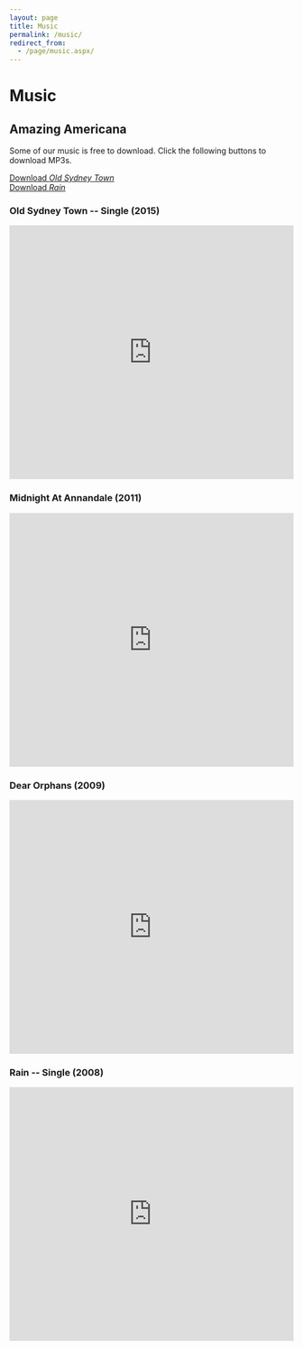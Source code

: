```yaml
---
layout: page
title: Music
permalink: /music/
redirect_from:
  - /page/music.aspx/
---
```

# Music

## Amazing Americana

Some of our music is free to download. Click the following buttons to download MP3s.

<p class="text-center">
  <a href="https://api.soundcloud.com/tracks/175605572/download?client_id=2e67448a38d9ec5882f25bc34f16bd26" class="button radius">Download <em>Old Sydney Town</em></a><br>
  <a href="https://api.soundcloud.com/tracks/169556761/download?client_id=2e67448a38d9ec5882f25bc34f16bd26" class="button radius">Download <em>Rain</em></a>
</p>

### Old Sydney Town -- Single (2015)

<iframe width="100%" height="450" scrolling="no" frameborder="no" src="https://w.soundcloud.com/player/?url=https%3A//api.soundcloud.com/tracks/175605572&amp;auto_play=false&amp;hide_related=false&amp;show_comments=true&amp;show_user=true&amp;show_reposts=false&amp;visual=true"></iframe>

### Midnight At Annandale (2011)

<iframe width="100%" height="450" scrolling="no" frameborder="no" src="https://w.soundcloud.com/player/?url=https%3A//api.soundcloud.com/playlists/1347731&amp;color=ff5500&amp;auto_play=false&amp;hide_related=false&amp;show_comments=true&amp;show_user=true&amp;show_reposts=false"></iframe>

### Dear Orphans (2009)

<iframe width="100%" height="450" scrolling="no" frameborder="no" src="https://w.soundcloud.com/player/?url=https%3A//api.soundcloud.com/playlists/654619&amp;color=ff5500&amp;auto_play=false&amp;hide_related=false&amp;show_comments=true&amp;show_user=true&amp;show_reposts=false"></iframe>

### Rain -- Single (2008)

<iframe width="100%" height="450" scrolling="no" frameborder="no" src="https://w.soundcloud.com/player/?url=https%3A//api.soundcloud.com/tracks/169556761&amp;auto_play=false&amp;hide_related=false&amp;show_comments=true&amp;show_user=true&amp;show_reposts=false&amp;visual=true"></iframe>

